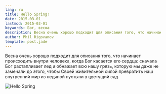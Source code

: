 ```yaml
---
lang: ru
title: Hello Spring!
date: 2015-03-01
lastmod: 2015-03-01
keywords: Бог, весна
description: Весна очень хорошо подходит для описания того, что начинает происходить внутри человека, когда Бог касается его сердца
author: Phil Rigovanov
template: post.jade
---
```


Весна очень хорошо подходит для описания того, что начинает происходить внутри человека, когда Бог касается его сердца: сначала Бог растапливает лед и обнажает всю нашу грязь, которую мы даже не замечали до этого, чтобы Своей живительной силой превратить наш внутренний мир из ледяной пустыни в цветущий сад.

![Hello Spring](/images/blog/hello-spring.jpg)
